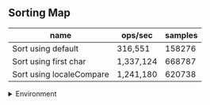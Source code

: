 ## Sorting Map

|name|ops/sec|samples|
|-|-|-|
|Sort using default|316,551|158276|
|Sort using first char|1,337,124|668787|
|Sort using localeCompare|1,241,180|620738|


<details>
<summary>Environment</summary>

* __Machine:__ linux x64 | 4 vCPUs | 7.6GB Mem
* __Run:__ Thu Sep 04 2025 19:16:00 GMT+0000 (Coordinated Universal Time)
* __Node:__ `v23.11.1`
</details>

<!--
{"environment":{"platform":"linux","arch":"x64","cpus":4,"totalMemory":7.597843170166016},"benchmarks":[{"name":"Sort using default","samples":158276,"opsSec":316551.3599331502},{"name":"Sort using first char","samples":668787,"opsSec":1337124.2555823864},{"name":"Sort using localeCompare","samples":620738,"opsSec":1241180.762814311}]}-->
